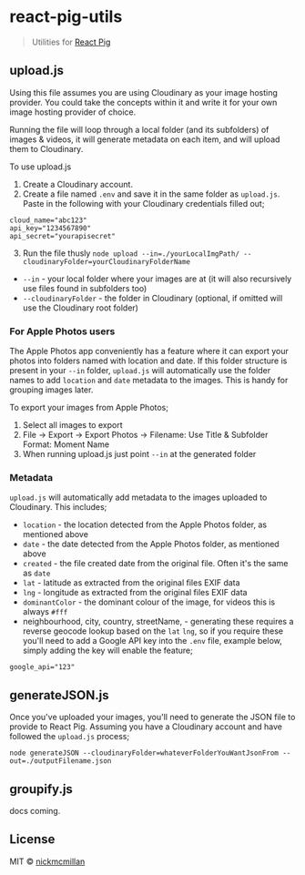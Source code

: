 # react-pig-utils

> Utilities for [React Pig](https://github.com/nickmcmillan/react-pig)

## upload.js
Using this file assumes you are using Cloudinary as your image hosting provider. You could take the concepts within it and write it for your own image hosting provider of choice.

Running the file will loop through a local folder (and its subfolders) of images & videos, it will generate metadata on each item, and will upload them to Cloudinary.

To use upload.js
1. Create a Cloudinary account. 
2. Create a file named `.env` and save it in the same folder as `upload.js`. Paste in the following with your Cloudinary credentials filled out;
```
cloud_name="abc123"
api_key="1234567890"
api_secret="yourapisecret"
```

3. Run the file thusly `node upload --in=./yourLocalImgPath/ --cloudinaryFolder=yourCloudinaryFolderName`
* `--in` - your local folder where your images are at (it will also recursively use files found in subfolders too)
* `--cloudinaryFolder` - the folder in Cloudinary (optional, if omitted will use the Cloudinary root folder)

### For Apple Photos users
The Apple Photos app conveniently has a feature where it can export your photos into folders named with location and date. If this folder structure is present in your `--in` folder, `upload.js` will automatically use the folder names to add `location` and `date` metadata to the images. This is handy for grouping images later. 

To export your images from Apple Photos;
1. Select all images to export
2. File -> Export -> Export Photos -> Filename: Use Title & Subfolder Format: Moment Name
3. When running upload.js just point `--in` at the generated folder



### Metadata
`upload.js` will automatically add metadata to the images uploaded to Cloudinary. This includes;
* `location` - the location detected from the Apple Photos folder, as mentioned above
* `date` - the date detected from the Apple Photos folder, as mentioned above
* `created` - the file created date from the original file. Often it's the same as `date`
* `lat` - latitude as extracted from the original files EXIF data
* `lng` - longitude as extracted from the original files EXIF data
* `dominantColor` - the dominant colour of the image, for videos this is always `#fff`
* neighbourhood, city, country, streetName, - generating these requires a reverse geocode lookup based on the `lat` `lng`, so if you require these you'll need to add a Google API key into the `.env` file, example below, simply adding the key will enable the feature;

`google_api="123"`


## generateJSON.js
Once you've uploaded your images, you'll need to generate the JSON file to provide to React Pig.
Assuming you have a Cloudinary account and have followed the `upload.js` process;

`node generateJSON --cloudinaryFolder=whateverFolderYouWantJsonFrom --out=./outputFilename.json`

## groupify.js

docs coming.

## License

MIT © [nickmcmillan](https://github.com/nickmcmillan)
